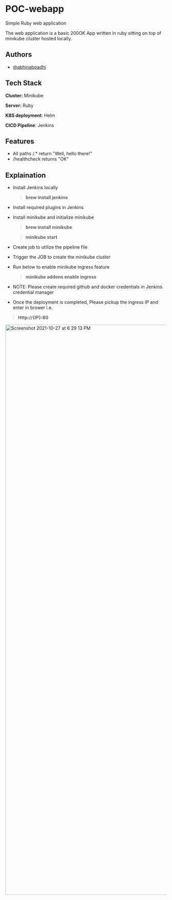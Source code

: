 # POC-webapp

Simple Ruby web application

The web application is a basic 200OK App written in ruby sitting on top of minikube cluster hosted locally. 

## Authors

- [@abhinabpadhi](https://www.github.com/abhpadhi)

## Tech Stack

**Cluster:** Minikube

**Server:** Ruby

**K8S deployment**: Helm

**CICD Pipeline**: Jenkins 

  
## Features

- All paths /.* return "Well, hello there!"
- /healthcheck returns "OK"

  
## Explaination

- Install Jenkins locally
     >**brew install jenkins** 
- Install required plugins in Jenkins 
- Install minikube and initialize minikube 
    >**brew install minikube**
    
    >**minikube start**
- Create job to utilize the pipeline file
- Trigger the JOB to create the minikube cluster
- Run below to enable minikube ingress feature
  > **minikube addons enable ingress**
- NOTE: Please create required github and docker credentials in Jenkins credential manager
- Once the deployment is completed, Please pickup the ingress IP and enter in brower i.e.
>**Http://{IP}:80**
<img width="1780" alt="Screenshot 2021-10-27 at 6 29 13 PM" src="https://user-images.githubusercontent.com/47022510/139070972-f8ed8e5e-6959-4a48-bf13-16a98ccfe6f1.png">
